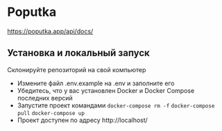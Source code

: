 # Poputka

https://poputka.app/api/docs/


## Установка и локальный запуск
Склонируйте репозиторий на свой компьютер
- Измените файл .env.example на .env и заполните его
- Убедитесь, что у вас установлен Docker и Docker Compose последних версий
- Запустите проект командами `docker-compose rm -f` `docker-compose pull` `docker-compose up`
- Проект доступен по адресу http://localhost/ 